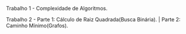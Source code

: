 Trabalho 1 - Complexidade de Algoritmos.

Trabalho 2 - Parte 1: Cálculo de Raiz Quadrada(Busca Binária). | Parte 2: Caminho Mínimo(Grafos).